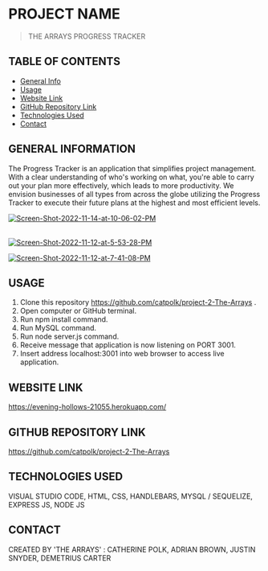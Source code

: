 # PROJECT NAME
> THE ARRAYS PROGRESS TRACKER 

## TABLE OF CONTENTS
* [General Info](#general-information)
* [Usage](#usage)
* [Website Link](#website-link)
* [GitHub Repository Link](#github-repository-link)
* [Technologies Used](#technologies-used)
* [Contact](#contact)


## GENERAL INFORMATION
The Progress Tracker is an application that simplifies project management. With a clear understanding of who's working on what, you're able to carry  out your plan more effectively, which leads to more productivity. We envision businesses of all types from across the globe utilizing the Progress Tracker to execute their future plans at the highest and  most efficient levels. 

<a href="https://ibb.co/4NHzdZp"><img src="https://i.ibb.co/6skzBRF/Screen-Shot-2022-11-14-at-10-06-02-PM.png" alt="Screen-Shot-2022-11-14-at-10-06-02-PM" border="0"></a><br /><a target='_blank' href='https://freeonlinedice.com/'></a><br />

<a href="https://ibb.co/hMYp9fy"><img src="https://i.ibb.co/kymYB1x/Screen-Shot-2022-11-12-at-5-53-28-PM.png" alt="Screen-Shot-2022-11-12-at-5-53-28-PM" border="0" /></a>

<a href="https://ibb.co/KxYMq2B"><img src="https://i.ibb.co/Zz3n8Bv/Screen-Shot-2022-11-12-at-7-41-08-PM.png" alt="Screen-Shot-2022-11-12-at-7-41-08-PM" border="0" /></a>

## USAGE
1. Clone this repository https://github.com/catpolk/project-2-The-Arrays .
2. Open computer or GitHub terminal. 
3. Run npm install command.
4. Run MySQL command.
5. Run node server.js command.
6. Receive message that application is now listening on PORT 3001.
7. Insert address localhost:3001 into web browser to access live application. 



## WEBSITE LINK
https://evening-hollows-21055.herokuapp.com/

## GITHUB REPOSITORY LINK
https://github.com/catpolk/project-2-The-Arrays

## TECHNOLOGIES USED
VISUAL STUDIO CODE,
HTML,
CSS,
HANDLEBARS,
MYSQL / SEQUELIZE,
EXPRESS JS,
NODE JS

## CONTACT
CREATED BY 'THE ARRAYS' :
CATHERINE POLK,
ADRIAN BROWN,
JUSTIN SNYDER,
DEMETRIUS CARTER

